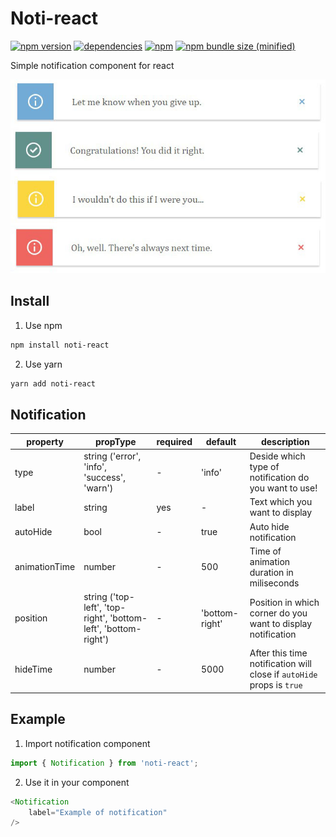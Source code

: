 # Noti-react
[![npm version](https://badge.fury.io/js/noti-react.svg)](https://badge.fury.io/js/noti-react)
[![dependencies](https://david-dm.org/odudek/noti-react.svg)](https://github.com/odudek/noti-react)
[![npm](https://img.shields.io/npm/dt/noti-react.svg)](https://www.npmjs.com/package/noti-react)
[![npm bundle size (minified)](https://img.shields.io/bundlephobia/min/react.svg)](https://github.com/ODudek/noti-react)

Simple notification component for react

![demo](./demo.jpg)

## Install

1. Use npm 
```bash
npm install noti-react
```
2. Use yarn
```bash
yarn add noti-react
```

## Notification

|property| propType|required|default|description|
|---|---|---|---|---|
|type|string ('error', 'info', 'success', 'warn')|- |'info'|Deside which type of notification do you want to use!|
|label|string|yes|-|Text which you want to display|
|autoHide|bool|-|true|Auto hide notification|
|animationTime|number|-|500|Time of animation duration in miliseconds|
|position|string ('top-left', 'top-right', 'bottom-left', 'bottom-right')|-|'bottom-right'| Position in which corner do you want to display notification|
|hideTime|number|-|5000|After this time notification will close if `autoHide` props is `true`|

## Example

1. Import notification component
```javascript
import { Notification } from 'noti-react';
```
2. Use it in your component
```javascript
<Notification
    label="Example of notification"
/>
```